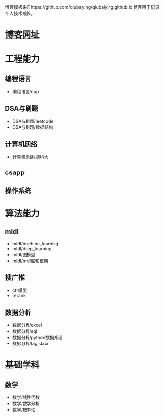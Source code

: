 博客模板来自https://github.com/qiubaiying/qiubaiying.github.io
博客用于记录个人技术成长。
# [博客网址](https://learninghome3344.github.io/)

# 工程能力
## 编程语言
- 编程语言/cpp

## DSA与刷题
- DSA与刷题/leetcode
- DSA与刷题/数据结构

## 计算机网络
- 计算机网络/湖科大 

## csapp

## 操作系统

# 算法能力
## mldl
- mldl/machine_learning
- mldl/deep_learning
- mldl/图模型
- mldl/mldl库和框架
## 搜广推
- ctr模型
- rerank
## 数据分析
- 数据分析/excel
- 数据分析/sql
- 数据分析/python数据处理
- 数据分析/big_data

# 基础学科
## 数学
- 数学/线性代数
- 数学/数学分析
- 数学/概率论

